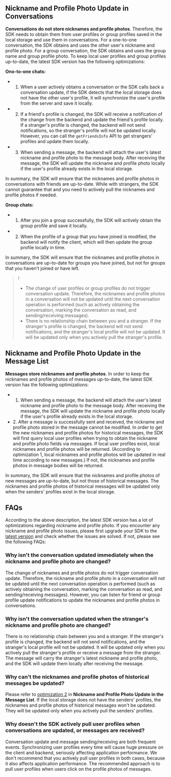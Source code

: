 ## Nickname and Profile Photo Update in Conversations
**Conversations do not store nicknames and profile photos**. Therefore, the SDK needs to obtain them from user profiles or group profiles saved in the local storage and use them in conversations. For a one-to-one conversation, the SDK obtains and uses the other user's nickname and profile photo. For a group conversation, the SDK obtains and uses the group name and group profile photo. To keep local user profiles and group profiles up-to-date, the latest SDK version has the following optimizations:

**Ono-to-one chats:**
- 1. When a user actively obtains a conversation or the SDK calls back a conversation update, if the SDK detects that the local storage does not have the other user's profile, it will synchronize the user's profile from the server and save it locally.
- 2. If a friend's profile is changed, the SDK will receive a notification of the change from the backend and update the friend's profile locally. If a stranger's profile is changed, the backend will not send notifications, so the stranger's profile will not be updated locally. However, you can call the `getFriendsInfo` API to get strangers' profiles and update them locally.
- 3. When sending a message, the backend will attach the user's latest nickname and profile photo to the message body. After receiving the message, the SDK will update the nickname and profile photo locally if the user's profile already exists in the local storage.

In summary, the SDK will ensure that the nicknames and profile photos in conversations with friends are up-to-date. While with strangers, the SDK cannot guarantee that and you need to actively pull the nicknames and profile photos if needed.

**Group chats:**
- 1. After you join a group successfully, the SDK will actively obtain the group profile and save it locally.
- 2. When the profile of a group that you have joined is modified, the backend will notify the client, which will then update the group profile locally in time.

In summary, the SDK will ensure that the nicknames and profile photos in conversations are up-to-date for groups you have joined, but not for groups that you haven't joined or have left.

>! 
>- The change of user profiles or group profiles do not trigger conversation update. Therefore, the nicknames and profile photos in a conversation will not be updated until the next conversation operation is performed (such as actively obtaining the conversation, marking the conversation as read, and sending/receiving messages).
>- There is no relationship chain between you and a stranger. If the stranger's profile is changed, the backend will not send notifications, and the stranger's local profile will not be updated. It will be updated only when you actively pull the stranger's profile.

## Nickname and Profile Photo Update in the Message List
**Messages store nicknames and profile photos**. In order to keep the nicknames and profile photos of messages up-to-date, the latest SDK version has the following optimizations:
- 1. When sending a message, the backend will attach the user's latest nickname and profile photo to the message body. After receiving the message, the SDK will update the nickname and profile photo locally if the user's profile already exists in the local storage.
- [](id:Update) 2. After a message is successfully sent and received, the nickname and profile photo stored in the message cannot be modified. In order to get the new nicknames and profile photos for historical messages, the SDK will first query local user profiles when trying to obtain the nickname and profile photo fields via messages. If local user profiles exist, local nicknames and profile photos will be returned. (According to optimization 1, local nicknames and profile photos will be updated in real time according to new messages.) If not, the nicknames and profile photos in message bodies will be returned.

In summary, the SDK will ensure that the nicknames and profile photos of new messages are up-to-date, but not those of historical messages. The nicknames and profile photos of historical messages will be updated only when the senders' profiles exist in the local storage.

## FAQs
According to the above description, the latest SDK version has a lot of optimizations regarding nickname and profile photo. If you encounter any nickname and profile photo issues, please first upgrade your SDK to the [latest version](https://intl.cloud.tencent.com/document/product/1047/33996) and check whether the issues are solved. If not, please see the following FAQs:

### Why isn't the conversation updated immediately when the nickname and profile photo are changed?
The change of nicknames and profile photos do not trigger conversation update. Therefore, the nickname and profile photo in a conversation will not be updated until the next conversation operation is performed (such as actively obtaining the conversation, marking the conversation as read, and sending/receiving messages). However, you can listen for friend or group profile update notifications to update the nicknames and profile photos in conversations.

### Why isn't the conversation updated when the stranger's nickname and profile photo are changed?
There is no relationship chain between you and a stranger. If the stranger's profile is changed, the backend will not send notifications, and the stranger's local profile will not be updated. It will be updated only when you actively pull the stranger's profile or receive a message from the stranger. The message will carry the stranger's latest nickname and profile photo, and the SDK will update them locally after receiving the message.

### Why can't the nicknames and profile photos of historical messages be updated?
Please refer to [optimization 2](#Update) in **Nickname and Profile Photo Update in the Message List**. If the local storage does not have the senders' profiles, the nicknames and profile photos of historical messages won't be updated. They will be updated only when you actively pull the senders' profiles.

### Why doesn't the SDK actively pull user profiles when conversations are updated, or messages are received?
Conversation update and message sending/receiving are both frequent events. Synchronizing user profiles every time will cause huge pressure on the client and backend, seriously affecting application performance. We don't recommend that you actively pull user profiles in both cases, because it also affects application performance. The recommended approach is to pull user profiles when users click on the profile photos of messages.
